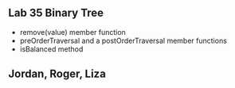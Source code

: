 ## Lab 35 Binary Tree

* remove(value) member function
* preOrderTraversal and a postOrderTraversal member functions
* isBalanced method

## Jordan, Roger, Liza